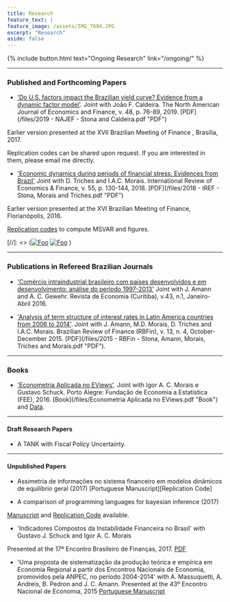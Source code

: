 ```yaml
---
title: Research
feature_text: |
feature_image: /assets/IMG_7694.JPG
excerpt: "Research"
aside: false
---
```


{% include button.html text="Ongoing Research" link="/ongoing/" %}
___
### Published and Forthcoming Papers
- ['Do U.S. factors impact the Brazilian yield curve? Evidence from a dynamic factor model'](https://www.sciencedirect.com/science/article/pii/S1062940818300664).
Joint with João F. Caldeira. The North American Journal of Economics and Finance, v. 48, p. 76-89, 2019. [PDF](/files/2019 - NAJEF - Stona and Caldeira.pdf "PDF")

Earlier version presented at the XVII Brazilian Meeting of Finance , Brasília, 2017.

Replication codes can be shared upon request. If you are interested in them, please email me directly.

- ['Economic dynamics during periods of financial stress: Evidences from Brazil'](https://www.sciencedirect.com/science/article/pii/S1059056016302234)
Joint with D. Triches and I.A.C. Morais. International Review of Economics & Finance, v. 55, p. 130-144, 2018. [PDF](/files/2018 - IREF - Stona, Morais and Triches.pdf "PDF")

Earlier version presented at the XVI Brazilian Meeting of Finance, Florianópolis, 2016.

[Replication codes](/files/Stona_IREF2018.rar "Replication codes") to compute MSVAR and figures.

[//]: <> (<a href="https://www.sciencedirect.com/science/article/pii/S1062940818300664" rel="some text">![Foo](https://ars.els-cdn.com/content/image/1-s2.0-S1062940819X00029-cov150h.gif)</a> <a href="https://www.sciencedirect.com/science/article/pii/S1059056016302234" rel="some text">![Foo](https://ars.els-cdn.com/content/image/1-s2.0-S1059056018X00021-cov150h.gif)</a> )


___

### Publications in Refereed Brazilian Journals

- ['Comércio intraindustrial brasileiro com países desenvolvidos e em desenvolvimento: análise do período 1997-2013'](https://revistas.ufpr.br/economia/article/view/40002)
Joint with J. Amann and A. C. Gewehr. Revista de Economia (Curitiba), v.43, n.1, Janeiro-Abril 2016.

- ['Analysis of term structure of interest rates in Latin America countries from 2006 to 2014'](http://bibliotecadigital.fgv.br/ojs/index.php/rbfin/article/view/56540). Joint with J. Amann, M.D. Morais, D. Triches and I.A.C. Morais. Brazilian Review of Finance (RBFin), v. 13, n. 4, October-December 2015. [PDF](/files/2015 - RBFin - Stona, Amann, Morais, Triches and Morais.pdf "PDF").

___
### Books
- ['Econometria Aplicada no EViews'](http://www.fee.rs.gov.br/publicacao/econometria-aplicada-no-eviews/). Joint with Igor A. C. Morais e Gustavo Schuck. Porto Alegre: Fundação de Economia a Estatística (FEE), 2016. [Book](/files/Econometria Aplicada no EViews.pdf "Book") and [Data](https://drive.google.com/drive/folders/0Bz4cbo4T3m_YQnNFTHc4RXU4R0k).

___
#### Draft Research Papers
- A TANK with Fiscal Policy Uncertainty.

___
#### Unpublished Papers
- Assimetria de informações no sistema  financeiro em modelos dinâmicos de equilíbrio geral (2017)  [Portuguese Manuscript][Replication Code]

- A comparison of programming languages for bayesian inference (2017)

[Manuscript](/files/bayesian_comp.pdf "Manuscript") and [Replication Code](https://github.com/fstona/bayesian-econ3) available.

- 'Indicadores Compostos da Instabilidade Financeira no Brasil' with Gustavo J. Schuck and Igor A. C. Morais

Presented at the 17º Encontro Brasileiro de Finanças, 2017. [PDF](https://editorialexpress.com/cgi-bin/conference/download.cgi?db_name=SBF2017&paper_id=29)

- 'Uma proposta de sistematização da produção teórica e empírica em Economia Regional a partir dos Encontros Nacionais de Economia, promovidos pela ANPEC, no período 2004-2014'  with A. Massuquetti, A. Andreis, B. Pedron and J. C. Amann.
Presented at the 43º Encontro Nacional de Economia, 2015 [Portuguese Manuscript](https://www.anpec.org.br/encontro/2015/submissao/files_I/i10-4e7e0595c628fc22def09544db505818.pdf)
